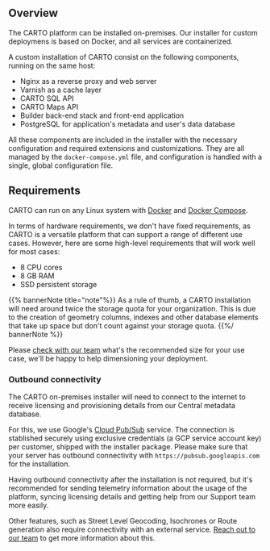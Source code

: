## Overview

The CARTO platform can be installed on-premises. Our installer for custom deploymens is based on Docker, and all services are containerized. 

A custom installation of CARTO consist on the following components, running on the same host: 

* Nginx as a reverse proxy and web server
* Varnish as a cache layer
* CARTO SQL API
* CARTO Maps API
* Builder back-end stack and front-end application
* PostgreSQL for application's metadata and user's data database

All these components are included in the installer with the necessary configuration and required extensions and customizations. They are all managed by the `docker-compose.yml` file, and configuration is handled with a single, global configuration file.

## Requirements

CARTO can run on any Linux system with [Docker](https://docs.docker.com/engine/) and [Docker Compose](https://docs.docker.com/compose/).

In terms of hardware requirements, we don't have fixed requirements, as CARTO is a versatile platform that can support a range of different use cases. However, here are some high-level requirements that will work well for most cases: 
* 8 CPU cores
* 8 GB RAM
* SSD persistent storage

{{% bannerNote title="note"%}}
As a rule of thumb, a CARTO installation will need around twice the storage quota for your organization. This is due to the creation of geometry columns, indexes and other database elements that take up space but don't count against your storage quota.
{{%/ bannerNote %}}

Please [check with our team](mailto:support@carto.com) what's the recommended size for your use case, we'll be happy to help dimensioning your deployment.

### Outbound connectivity

The CARTO on-premises installer will need to connect to the internet to receive licensing and provisioning details from our Central metadata database. 

For this, we use Google's [Cloud Pub/Sub](https://cloud.google.com/pubsub/docs/reference/rest) service. The connection is stablished securely using exclusive credentials (a GCP service account key) per customer, shipped with the installer package. Please make sure that your server has outbound connectivity with `https://pubsub.googleapis.com` for the installation.

Having outbound connectivity after the installation is not required, but it's recommended for sending telemetry information about the usage of the platform, syncing licensing details and getting help from our Support team more easily. 

Other features, such as Street Level Geocoding, Isochrones or Route generation also require connectivity with an external service. [Reach out to our team](mailto:support@carto.com) to get more information about this.